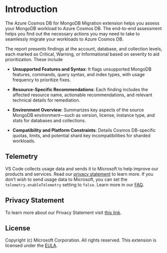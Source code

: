 # Introduction

The Azure Cosmos DB for MongoDB Migration extension helps you assess your MongoDB workload to Azure Cosmos DB. The end-to-end assessment helps you find out the necessary actions you may need to take to seamlessly migrate your workloads to Azure Cosmos DB.

The report presents findings at the account, database, and collection levels, each marked as Critical, Warning, or Informational based on severity to aid prioritization. These include

- **Unsupported Features and Syntax**: It flags unsupported MongoDB features, commands, query syntax, and index types, with usage frequency to prioritize fixes.

- **Resource-Specific Recommendations**: Each finding includes the affected resource name, actionable recommendations, and relevant technical details for remediation.

- **Environment Overview**: Summarizes key aspects of the source MongoDB environment—such as version, license, instance type, and stats for databases and collections.

- **Compatibility and Platform Constraints**: Details Cosmos DB-specific quotas, limits, and potential shard key incompatibilities for sharded workloads.

## Telemetry

VS Code collects usage data and sends it to Microsoft to help improve our products and services. Read our [privacy statement](https://go.microsoft.com/fwlink/?LinkId=521839) to learn more. If you don’t wish to send usage data to Microsoft, you can set the `telemetry.enableTelemetry` setting to `false`. Learn more in our [FAQ](https://code.visualstudio.com/docs/supporting/faq#_how-to-disable-telemetry-reporting).

## Privacy Statement

To learn more about our Privacy Statement visit [this link](https://go.microsoft.com/fwlink/?LinkID=824704).

## License

Copyright (c) Microsoft Corporation. All rights reserved.
This extension is licensed under the [EULA](https://github.com/Azure/ads-extension-mongo-migration-assets/blob/main/migrationextension_license.md).
